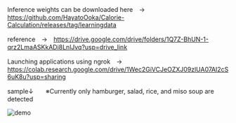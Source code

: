 Inference weights can be downloaded here　→　https://github.com/HayatoOoka/Calorie-Calculation/releases/tag/learningdata

reference　→　https://drive.google.com/drive/folders/1Q7Z-BhUN-1-qrz2LmaASKkADi8LnlJvq?usp=drive_link

Launching applications using ngrok　→　https://colab.research.google.com/drive/1Wec2GiVCJeOZXJ09zlUA07AI2cS6uK8u?usp=sharing

sample↓　　※Currently only hamburger, salad, rice, and miso soup are detected



![demo](https://github.com/HayatoOoka/Calorie-Calculation/assets/140486277/ebaee77d-da2c-4780-9d7f-dee4cef74c01)
